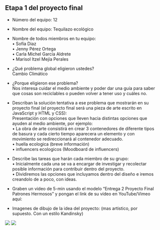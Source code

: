 ## Etapa 1 del proyecto final

- Número del equipo: 12

- Nombre del equipo: Tequilazo ecológico 

- Nombre de todos miembros en tu equipo:
<br>• Sofía Diaz 
<br>• Jenny Pérez Ortega
<br>• Carla Michel García Aldrete 
<br>• Marisol Itzel Mejía Perales

- ¿Qué problema global eligieron ustedes?
<br> Cambio Climático 

- ¿Porque eligieron ese problema?
<br>  Nos interesa cuidar el medio ambiente y poder dar una guía para saber que cosas son reciclables o pueden volver a tener uso y cuáles no.

- Describan la solución tentativa a ese problema que mostrarán en su proyecto final (el proyecto final será una pieza de arte escrito en JavaScript y HTML y CSS): 
<br> Presentación con opciones que lleven hacia distintas opciones que ayuden al medio ambiente, por ejemplo:
<br>• La obra de arte consistirá en crear 3 contenedores de diferente tipos de basura y cada cierto tiempo aparecera un elemento y con movimiento se redireccionará al contenedor adecuado.
<br>• huella ecologica (breve información)
<br>• influencers ecologicos (Moodboard de influencers)

- Describe las tareas que harán cada miembro de su grupo:
<br>• Inicialmente cada una se va a encargar de investigar y recolectar posible información para contribuir dentro del proyecto.
<br>• Dividiremos las opciones que incluyamos dentro del diseño e iremos creandolo de a poco, con ideas. 

- Graben un video de 5-min usando el modelo “Entrega 2 Proyecto Final Patrones Hermosos” y pongan el link de su vídeo en YouTube/Vimeo aquí:

- Imagenes de dibujo de la idea del proyecto: (mas artistico, por supuesto. Con un estilo Kandinsky)

<img src="https://i.imgur.com/2PwNitx.png"/>

<img src="https://i.imgur.com/40t6lm1.png"/>
